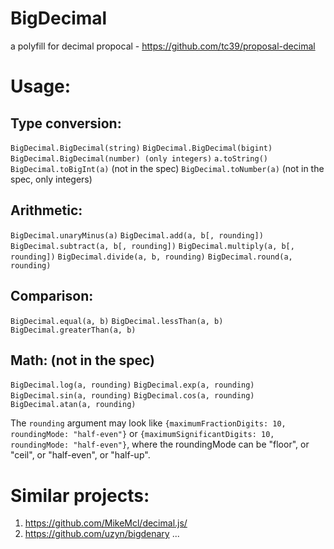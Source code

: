 # BigDecimal
a polyfill for decimal propocal - https://github.com/tc39/proposal-decimal

# Usage:

## Type conversion:
`BigDecimal.BigDecimal(string)`
`BigDecimal.BigDecimal(bigint)`
`BigDecimal.BigDecimal(number) (only integers)`
`a.toString()`
`BigDecimal.toBigInt(a)` (not in the spec)
`BigDecimal.toNumber(a)` (not in the spec, only integers)

## Arithmetic:
`BigDecimal.unaryMinus(a)`
`BigDecimal.add(a, b[, rounding])`
`BigDecimal.subtract(a, b[, rounding])`
`BigDecimal.multiply(a, b[, rounding])`
`BigDecimal.divide(a, b, rounding)`
`BigDecimal.round(a, rounding)`

## Comparison:
`BigDecimal.equal(a, b)`
`BigDecimal.lessThan(a, b)`
`BigDecimal.greaterThan(a, b)`

## Math: (not in the spec)
`BigDecimal.log(a, rounding)`
`BigDecimal.exp(a, rounding)`
`BigDecimal.sin(a, rounding)`
`BigDecimal.cos(a, rounding)`
`BigDecimal.atan(a, rounding)`

The `rounding` argument may look like `{maximumFractionDigits: 10, roundingMode: "half-even"}` or `{maximumSignificantDigits: 10, roundingMode: "half-even"}`, where the roundingMode can be "floor", or "ceil", or "half-even", or "half-up".

# Similar projects:
1. https://github.com/MikeMcl/decimal.js/
2. https://github.com/uzyn/bigdenary
...
